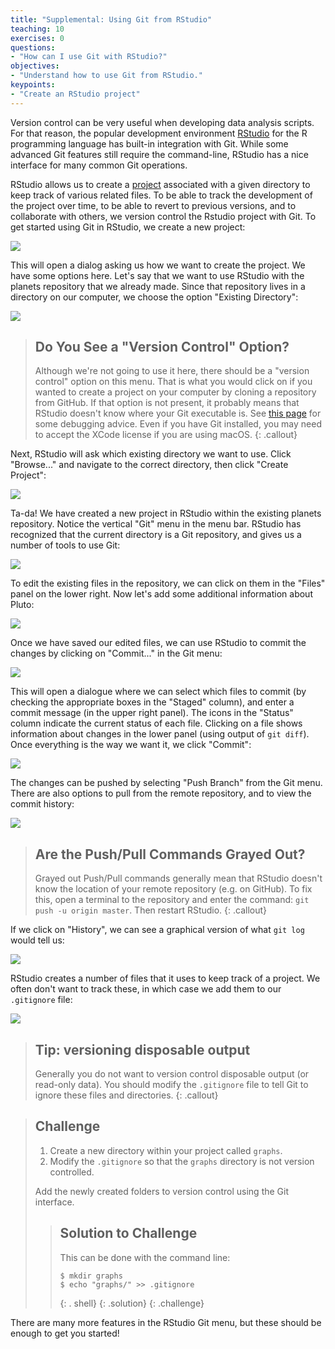 ```yaml
---
title: "Supplemental: Using Git from RStudio"
teaching: 10
exercises: 0
questions:
- "How can I use Git with RStudio?"
objectives:
- "Understand how to use Git from RStudio."
keypoints:
- "Create an RStudio project"
---
```


Version control can be very useful when developing data analysis scripts. For that reason, the
popular development environment [RStudio][rstudio] for the R programming language has built-in
integration with Git. While some advanced Git features still require the command-line, RStudio has a
nice interface for many common Git operations.

RStudio allows us to create a [project][rstudio-projects] associated with a given directory to keep
track of various related files. To be able to track the development of the project over time, to be
able to revert to previous versions, and to collaborate with others, we version control the Rstudio
project with Git. To get started using Git in RStudio, we create a new project:

![](../fig/RStudio_screenshot_newproject.png)

This will open a dialog asking us how we want to create the project. We have some options here.
Let's say that we want to use RStudio with the planets repository that we already made. Since that
repository lives in a directory on our computer, we choose the option "Existing Directory":

![](../fig/RStudio_screenshot_existingdirectory.png)

> ## Do You See a "Version Control" Option?
>
> Although we're not going to use it here, there should be a "version control" option on this menu.
> That is what you would click on if you wanted to create a project on your computer by cloning a
> repository from GitHub. If that option is not present, it probably means that RStudio doesn't know
> where your Git executable is. See
> [this page](https://stat545-ubc.github.io/git03_rstudio-meet-git.html) for some debugging advice.
> Even if you have Git installed, you may need to accept the XCode license if you are using macOS.
{: .callout}

Next, RStudio will ask which existing directory we want to use. Click "Browse..." and navigate to
the correct directory, then click "Create Project":

![](../fig/RStudio_screenshot_navigateexisting.png)

Ta-da! We have created a new project in RStudio within the existing planets repository. Notice the
vertical "Git" menu in the menu bar. RStudio has recognized that the current directory is a Git
repository, and gives us a number of tools to use Git:

![](../fig/RStudio_screenshot_afterclone.png)

To edit the existing files in the repository, we can click on them in the "Files" panel on the lower
right. Now let's add some additional information about Pluto:

![](../fig/RStudio_screenshot_editfiles.png)

Once we have saved our edited files, we can use RStudio to commit the changes by clicking on
"Commit..." in the Git menu:

![](../fig/RStudio_screenshot_commit.png)

This will open a dialogue where we can select which files to commit (by checking the appropriate
boxes in the "Staged" column), and enter a commit message (in the upper right panel). The icons in
the "Status" column indicate the current status of each file. Clicking on a file shows information
about changes in the lower panel (using output of `git diff`). Once everything is the way we want
it, we click "Commit":

![](../fig/RStudio_screenshot_review.png)

The changes can be pushed by selecting "Push Branch" from the Git menu. There are also options to
pull from the remote repository, and to view the commit history:

![](../fig/RStudio_screenshot_history.png)

> ## Are the Push/Pull Commands Grayed Out?
>
> Grayed out Push/Pull commands generally mean that RStudio doesn't know the location of your remote
> repository (e.g. on GitHub). To fix this, open a terminal to the repository and enter the command:
> `git push -u origin master`. Then restart RStudio.
{: .callout}

If we click on "History", we can see a graphical version of what `git log` would tell us:

![](../fig/RStudio_screenshot_viewhistory.png)

RStudio creates a number of files that it uses to keep track of a project. We often don't want to
track these, in which case we add them to our `.gitignore` file:

![](../fig/RStudio_screenshot_gitignore.png)

> ## Tip: versioning disposable output
>
> Generally you do not want to version control disposable output (or read-only data). You should
> modify the `.gitignore` file to tell Git to ignore these files and directories.
{: .callout}

> ## Challenge
>
> 1. Create a new directory within your project called `graphs`.
> 2. Modify the `.gitignore` so that the `graphs` directory is not version controlled.
>
> Add the newly created folders to version control using the Git interface.
>
> > ## Solution to Challenge
> >
> > This can be done with the command line:
> > ```
> > $ mkdir graphs
> > $ echo "graphs/" >> .gitignore
> > ```
> > {: . shell}
> {: .solution}
{: .challenge}

There are many more features in the RStudio Git menu, but these should be enough to get you started!


[rstudio]: https://www.rstudio.com/
[rstudio-projects]: https://support.rstudio.com/hc/en-us/articles/200526207-Using-Projects
